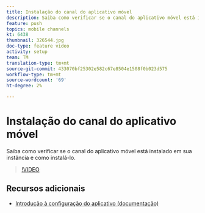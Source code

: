 ```yaml
---
title: Instalação do canal do aplicativo móvel
description: Saiba como verificar se o canal do aplicativo móvel está instalado em sua instância e como instalá-lo.
feature: push
topics: mobile channels
kt: 6438
thumbnail: 326544.jpg
doc-type: feature video
activity: setup
team: TM
translation-type: tm+mt
source-git-commit: 433070bf25302e582c67e8504e1508f0b023d575
workflow-type: tm+mt
source-wordcount: '69'
ht-degree: 2%

---
```



# Instalação do canal do aplicativo móvel

Saiba como verificar se o canal do aplicativo móvel está instalado em sua instância e como instalá-lo.

>[!VIDEO](https://video.tv.adobe.com/v/326544?quality=12)

## Recursos adicionais

* [Introdução à configuração do aplicativo (documentação)](https://experienceleague.adobe.com/docs/campaign-classic/using/sending-messages/sending-push-notifications/configure-the-mobile-app/get-started-app-config.html?lang=en#installing-package-ios)
